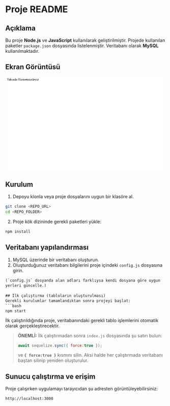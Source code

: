 # Proje README

## Açıklama
Bu proje **Node.js** ve **JavaScript** kullanılarak geliştirilmiştir. Projede kullanılan paketler `package.json` dosyasında listelenmiştir. Veritabanı olarak **MySQL** kullanılmaktadır.

## Ekran Görüntüsü

![Proje Ekran Görüntüsü](https://raw.githubusercontent.com/checkmatescrum/Checkmate-Agile-Project/main/Proje_ss.png)

## Kurulum
1. Depoyu klonla veya proje dosyalarını uygun bir klasöre al.
```bash
git clone <REPO_URL>
cd <REPO_FOLDER>
```
2. Proje kök dizininde gerekli paketleri yükle:
```bash
npm install
```

## Veritabanı yapılandırması
1. MySQL üzerinde bir veritabanı oluşturun.
2. Oluşturduğunuz veritabanı bilgilerini proje içindeki `config.js` dosyasına girin. 
```
(`config.js` dosyanda alan adları farklıysa kendi dosyana göre uygun yerleri güncelle.)

## İlk çalıştırma (tabloların oluşturulması)
Gerekli kurulumlar tamamlandıktan sonra projeyi başlat:
```bash
npm start
```
İlk çalıştırıldığında proje, veritabanındaki gerekli tablo işlemlerini otomatik olarak gerçekleştirecektir.

> **ÖNEMLİ:** İlk çalıştırmadan sonra `index.js` dosyasında şu satırı bulun:
> ```js
> await sequelize.sync({ force:true });
> ```
> ve **`{ force:true }`** kısmını silin. Aksi halde her çalıştırmada veritabanı baştan silinip yeniden oluşturulur.

## Sunucu çalıştırma ve erişim
Proje çalışırken uygulamayı tarayıcıdan şu adresten görüntüleyebilirsiniz:
```
http://localhost:3000
```


